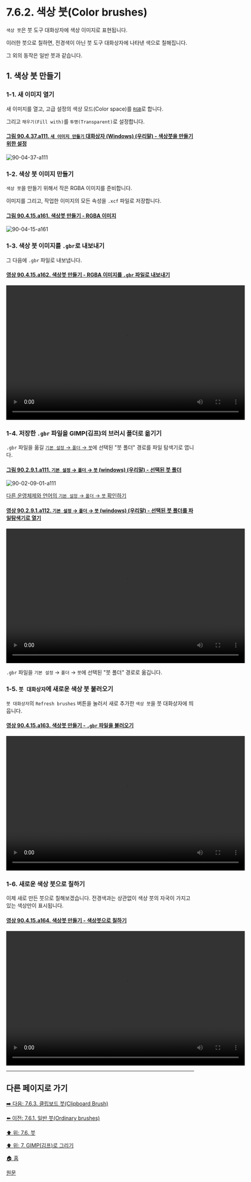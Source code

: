 # 7.6.2. 색상 붓(Color brushes)
`색상 붓`은 붓 도구 대화상자에 색상 이미지로 표현됩니다. 

이러한 붓으로 칠하면, 전경색이 아닌 붓 도구 대화상자에 나타낸 색으로 칠해집니다. 

그 외의 동작은 일반 붓과 같습니다.

## 1. 색상 붓 만들기

### 1-1. 새 이미지 열기
새 이미지를 열고, 고급 설정의 색상 모드(Color space)를 [`RGB`](./19-glossaryx-color_mode_rgb.md)로 합니다. 

그리고 `채우기(Fill with)`를 `투명(Transparent)`로 설정합니다.

<a id="90-04-37-a111"></a>

#### [그림 90.4.37.a111. `새 이미지 만들기` 대화상자 (Windows) (우리말) - 색상붓을 만들기 위한 설정](./90-04-0037-create_a_new_image.md#90-04-37-a111)
![90-04-37-a111](https://github.com/wonder13662/gimp/assets/15767104/17dfd4b8-7373-4a92-838a-a853c07f1b44)

### 1-2. 색상 붓 이미지 만들기
`색상 붓`을 만들기 위해서 작은 RGBA 이미지를 준비합니다. 

이미지를 그리고, 작업한 이미지의 모든 속성을 `.xcf` 파일로 저장합니다.

<a id="90-04-15-a161"></a>

#### [그림 90.4.15.a161. 색상붓 만들기 - RGBA 이미지](./90-04-0015-brushes.md#90-04-15-a161)
![90-04-15-a161](https://github.com/wonder13662/gimp/assets/15767104/31d1859a-794e-4674-9142-0c331d2f9de0)

### 1-3. 색상 붓 이미지를 `.gbr`로 내보내기
그 다음에 `.gbr` 파일로 내보냅니다.

<a id="90-04-15-a162"></a>

#### [영상 90.4.15.a162. 색상붓 만들기 - RGBA 이미지를 `.gbr` 파일로 내보내기](./90-04-0015-brushes.md#90-04-15-a162)
<video controls="controls" width="640" height="360" src="https://github.com/wonder13662/gimp/assets/15767104/dc1297a0-7e4b-47a3-b60a-21f90d9da2fe"></video>

### 1-4. 저장한 `.gbr` 파일을 GIMP(김프)의 브러시 폴더로 옮기기
`.gbr` 파일을 옮길 [`기본 설정` → `폴더` → `붓`](./12-01-25-data-folders.md)에 선택된 "붓 폴더" 경로를 파일 탐색기로 엽니다.

<a id="90-02-09-01-a111"></a>

#### [그림 90.2.9.1.a111. `기본 설정` → `폴더` → `붓` (windows) (우리말) - 선택된 붓 폴더](./90-02-09-01-brushes.md#90-02-09-01-a111)
![90-02-09-01-a111](https://github.com/wonder13662/gimp/assets/15767104/a9032345-5c9e-4bf3-b184-34a6de4bc5b9)

[다른 운영체제와 언어의 `기본 설정` → `폴더` → `붓` 확인하기](./90-02-09-01-brushes.md)

<a id="90-02-09-01-a112"></a>

#### [영상 90.2.9.1.a112. `기본 설정` → `폴더` → `붓` (windows) (우리말) - 선택된 붓 폴더를 파일탐색기로 열기](./90-02-09-01-brushes.md#90-02-09-01-a112)
<video controls="controls" width="640" height="360" src="https://github.com/wonder13662/gimp/assets/15767104/e16a09ae-d1fe-46a9-915c-4eb28bc95558"></video>

`.gbr` 파일을 `기본 설정` → `폴더` → `붓`에 선택된 "붓 폴더" 경로로 옮깁니다. 

### 1-5. `붓 대화상자`에 새로운 색상 붓 불러오기
`붓 대화상자`의 `Refresh brushes` 버튼을 눌러서 새로 추가한 `색상 붓`을 붓 대화상자에 띄웁니다.

<a id="90-04-15-a163"></a>

#### [영상 90.4.15.a163. 색상붓 만들기 - `.gbr` 파일을 불러오기](./90-04-0015-brushes.md#90-04-15-a163)
<video controls="controls" width="640" height="360" src="https://github.com/wonder13662/gimp/assets/15767104/012bc61a-d955-42d3-99fa-d4b9297cfefa"></video>

### 1-6. 새로운 색상 붓으로 칠하기
이제 새로 만든 붓으로 칠해보겠습니다. 전경색과는 상관없이 색상 붓의 자국이 가지고 있는 색상만이 표시됩니다.

<a id="90-04-15-a164"></a>

#### [영상 90.4.15.a164. 색상붓 만들기 - 색상붓으로 칠하기](./90-04-0015-brushes.md#90-04-15-a164)
<video controls="controls" width="640" height="360" src="https://github.com/wonder13662/gimp/assets/15767104/7162b436-f9c5-4b27-a706-9a7d8e59f383"></video>

***

## 다른 페이지로 가기
[➡️ 다음: 7.6.3. 클립보드 붓(Clipboard Brush)](./07-06-03-clipboard_brush.md)

[⬅️ 이전: 7.6.1. 일반 붓(Ordinary brushes)](./07-06-01-ordinary_brush.md)

[⬆️ 위: 7.6. 붓](./07-06-00-brushes.md)

[⬆️ 위: 7. GIMP(김프)로 그리기](./07-00-painting-with-gimp.md)

[🏠 홈](./00-home.md)

[원문](https://docs.gimp.org/2.10/ko/gimp-concepts-brushes.html)
